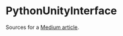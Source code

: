 # PythonUnityInterface
Sources for a [Medium article](https://vinnik-dmitry07.medium.com/a-python-unity-interface-with-zeromq-12720d6b7288).
